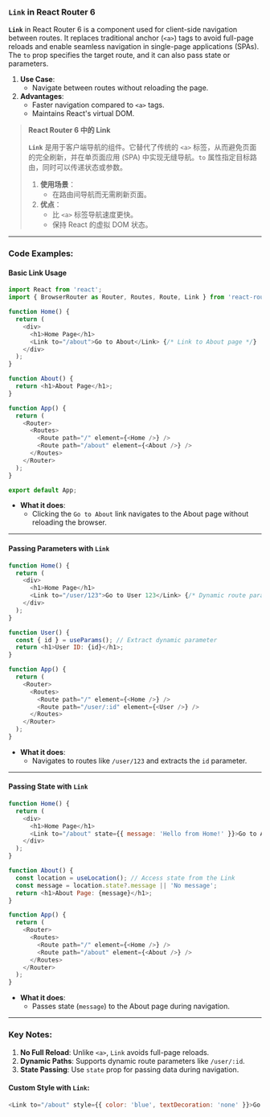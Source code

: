 ### `Link` in React Router 6  

**`Link`** in React Router 6 is a component used for client-side navigation between routes. It replaces traditional anchor (`<a>`) tags to avoid full-page reloads and enable seamless navigation in single-page applications (SPAs). The `to` prop specifies the target route, and it can also pass state or parameters.  

1. **Use Case**:  
   - Navigate between routes without reloading the page.  
2. **Advantages**:  
   - Faster navigation compared to `<a>` tags.  
   - Maintains React's virtual DOM.  

> **React Router 6 中的 Link**  
>
> <audio src="..\..\mp3\Link是用于客户端导航的组件.mp3"></audio>
>
> **`Link`** 是用于客户端导航的组件。它替代了传统的 `<a>` 标签，从而避免页面的完全刷新，并在单页面应用 (SPA) 中实现无缝导航。`to` 属性指定目标路由，同时可以传递状态或参数。  
>
> 1. **使用场景**：  
>    - 在路由间导航而无需刷新页面。  
> 2. **优点**：  
>    - 比 `<a>` 标签导航速度更快。  
>    - 保持 React 的虚拟 DOM 状态。  

---

### Code Examples:

#### **Basic Link Usage**

<audio src="..\..\mp3\这段代码使用了 ReactRo.mp3"></audio>

```javascript
import React from 'react';
import { BrowserRouter as Router, Routes, Route, Link } from 'react-router-dom';

function Home() {
  return (
    <div>
      <h1>Home Page</h1>
      <Link to="/about">Go to About</Link> {/* Link to About page */}
    </div>
  );
}

function About() {
  return <h1>About Page</h1>;
}

function App() {
  return (
    <Router>
      <Routes>
        <Route path="/" element={<Home />} />
        <Route path="/about" element={<About />} />
      </Routes>
    </Router>
  );
}

export default App;
```

- **What it does**:  
  - Clicking the `Go to About` link navigates to the About page without reloading the browser.

---

#### **Passing Parameters with `Link`**

<audio src="..\..\mp3\这段代码使用 ReactRou.mp3"></audio>

```javascript
function Home() {
  return (
    <div>
      <h1>Home Page</h1>
      <Link to="/user/123">Go to User 123</Link> {/* Dynamic route parameter */}
    </div>
  );
}

function User() {
  const { id } = useParams(); // Extract dynamic parameter
  return <h1>User ID: {id}</h1>;
}

function App() {
  return (
    <Router>
      <Routes>
        <Route path="/" element={<Home />} />
        <Route path="/user/:id" element={<User />} />
      </Routes>
    </Router>
  );
}
```

- **What it does**:  
  - Navigates to routes like `/user/123` and extracts the `id` parameter.

---

#### **Passing State with `Link`**

<audio src="..\..\mp3\这段代码使用 ReactRou (1).mp3"></audio>

```javascript
function Home() {
  return (
    <div>
      <h1>Home Page</h1>
      <Link to="/about" state={{ message: 'Hello from Home!' }}>Go to About</Link>
    </div>
  );
}

function About() {
  const location = useLocation(); // Access state from the Link
  const message = location.state?.message || 'No message';
  return <h1>About Page: {message}</h1>;
}

function App() {
  return (
    <Router>
      <Routes>
        <Route path="/" element={<Home />} />
        <Route path="/about" element={<About />} />
      </Routes>
    </Router>
  );
}
```

- **What it does**:  
  - Passes state (`message`) to the About page during navigation.

---

### Key Notes:  
1. **No Full Reload**: Unlike `<a>`, `Link` avoids full-page reloads.  
2. **Dynamic Paths**: Supports dynamic route parameters like `/user/:id`.  
3. **State Passing**: Use `state` prop for passing data during navigation.  

#### Custom Style with `Link`:
```javascript
<Link to="/about" style={{ color: 'blue', textDecoration: 'none' }}>Go to About</Link>
```